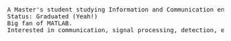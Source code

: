 <pre>
A Master's student studying Information and Communication engineering at TU Darmstadt.
Status: Graduated (Yeah!)
Big fan of MATLAB.
Interested in communication, signal processing, detection, estimation, and molecular communication. <br />
</pre>

<!---
achottia/achottia is a ✨ special ✨ repository because its `README.md` (this file) appears on your GitHub profile.
You can click the Preview link to take a look at your changes.
--->
